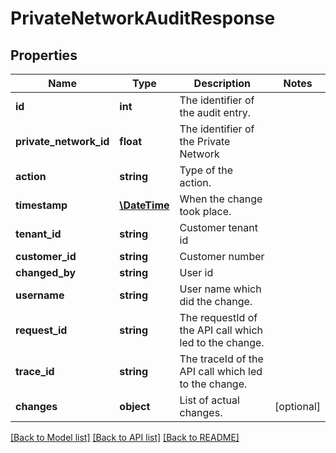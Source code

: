 # PrivateNetworkAuditResponse

## Properties
Name | Type | Description | Notes
------------ | ------------- | ------------- | -------------
**id** | **int** | The identifier of the audit entry. | 
**private_network_id** | **float** | The identifier of the Private Network | 
**action** | **string** | Type of the action. | 
**timestamp** | [**\DateTime**](\DateTime.md) | When the change took place. | 
**tenant_id** | **string** | Customer tenant id | 
**customer_id** | **string** | Customer number | 
**changed_by** | **string** | User id | 
**username** | **string** | User name which did the change. | 
**request_id** | **string** | The requestId of the API call which led to the change. | 
**trace_id** | **string** | The traceId of the API call which led to the change. | 
**changes** | **object** | List of actual changes. | [optional] 

[[Back to Model list]](../../README.md#documentation-for-models) [[Back to API list]](../../README.md#documentation-for-api-endpoints) [[Back to README]](../../README.md)

